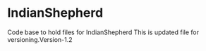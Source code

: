 # IndianShepherd
Code base to hold files for IndianShepherd
This is updated file for versioning.Version-1.2
